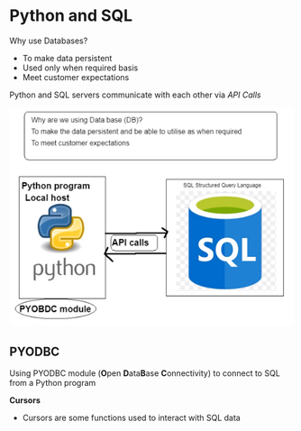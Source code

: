 # Python and SQL

Why use Databases?
- To make data persistent
- Used only when required basis
- Meet customer expectations

Python and SQL servers communicate with each other via _API Calls_

![](images/diagram.png)

## PYODBC
Using PYODBC module (**O**pen **D**ata**B**ase **C**onnectivity) to connect to SQL from a Python program

**Cursors**
- Cursors are some functions used to interact with SQL data